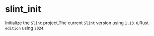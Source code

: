 # slint_init

Initialize the `Slint` project,The current `Slint` version using `1.13.0`,Rust `edition` using `2024`.
